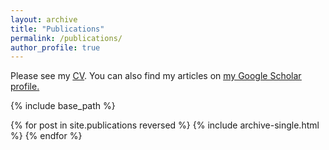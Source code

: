 ```yaml
---
layout: archive
title: "Publications"
permalink: /publications/
author_profile: true
---
```


Please see my <u><a href="https://hansriess.com/files/cv.pdf">CV</a></u>. You can also find my articles on <u><a href="https://scholar.google.com/citations?hl=en&user=lkdryGgAAAAJ">my Google Scholar profile</a>.</u>


{% include base_path %}

{% for post in site.publications reversed %}
  {% include archive-single.html %}
{% endfor %}